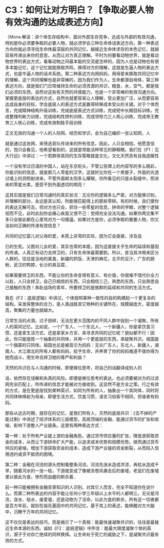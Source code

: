 # C3：如何让对方明白？【争取必要人物有效沟通的达成表述方向】

（Mona 解读：讲个体生存结构中，面对外部生存竞争，达成与外部的有效沟通，特别是你必须要争取的必要人物，就必须学会三种生命体话表述方向，第一种表述方向你就必须寻找生命体最深层的共同记忆，越接近生命体求存的本色记忆，就越容易传递出来你的意思，从而让对方真正理解。平时为何要看动物世界，就是看动物世界的表达方式，看看动物之间最本能的交流是怎样的，因为人也是动物也有很多本能记忆，这个记忆就能换取共鸣，换得对方的理解，这就是生逼人物的表达方式，也是牛逼人物的话术系统。第二种表述方向用妈妈，用母爱来换取共同记忆中的理解，这个共同理解也是非常棒的，因为我们作为人，生命都源自母体，第三种表述方向，就是我们门日常维持生命的必须资源的共识，粮食，水，空气，都是我们必须的东西，自然对这些有天然的共情能力，也是一个非常棒的有效沟通方向。掌握更底层的表达的方式，自然也就更容易让人理解，受众更加广泛，从而更容易达成自身的目标，学会底层人的表述方式是赢得转移成本受众的关键。对于个体而言，完成精神结构升级训练，完成底层表述方式训练，完成短中长期目标训练，完成整理判断力训练，完成结构性预判训练，完成领导力三人核心训练，完成帝王教育三人核心训练，完成有效制胜手段训练

正文无效的沟通一个人的人际网、经历和学识，会为自己编织一张认知网，人

就是通过这张网，来筛选音队传进来的所有信息。因此，人只会相信，他愿意信的，饱只会看见，他希望看到的，这就是常能活种常见的静眼瞎。我们在《F1：见大行远》中讲过：一个若群体其同的生存策略就是文化，文化天然具有自我遮蔽性

一个没有学过日语的中国人，站在东京街头，不管公告牌上的内容写的多么精彩，你能识别的信息，就是那几人零星的汉字。这就好比你在一个黑屋子，外面的光透过墙上的洞照射进来，不管外面邮太阳多么耀眼，你所看见的只是从裂缝中，照进来的零星光束，感受不到外面透切的明亮！

这其实就是我们日常沟通时的真实状况：无论你的逻辑多么严密，对方能够识别，并理解的部分，永远是其认知，所能够匹配得上的那些零碎。有的时候，良们便你的表达无解可击，但对方也只会，抓住一些零星的信息，拼命的字眼，对整个逻辑视而不见，此时此刻你会痛心疾首又恨不己：觉得完全没法沟通。如果你两交集不多只会彼此都在心里骂对方一句傻逼。如果对方是你，必须争取的重要人物，你又该如何正确的传递有效信息？

共同的记忆婴儿对父母的爱，本质上非常的实际，因为它会直接，涉及自

已的生死。父图对儿女的爱，其实也常的本能，因为这直接关乎生命的延续和基因的传递。人真正有动力去捍卫的，只有生命体最需要韵。所以，首当其冲用来区分人群的，往往是当地的美食，新疆的抓饭、天津的麻花，北平的豆汁，广东的肠粉，武汉的鸭脖，长沙的臭豆腐..

如果需要捍卫的东西，不能让你的生命变得有意义、有价值，你很难不惜代价全力以赴，人只会捍卫，自己已相信的东西，只会相信三己，熟悉的东西，只会熟悉自己接触的东西！奔赴战场的青年，所要捍卫的是族群的延续和共同的生活方式。

我在《F2：底层逻辑》中讲过，个体按照某种一致性的自的构建起一个更复杂的结构，采发挥整体的合力，是人类战胜其它物种的关键所在，规模越庞大，密度越高，聚集的力量也就越大。

日常生活的点滴，过子锁碎，无法在更大范围内的不同人群中拢到一个凝聚，所有人的英同记忆。比如说，一个广东人、一个东北人，一个新疆人，你是拿饮食习惯，还是拿生活方式，还是拿家乡方言，来寻求共同的记忆呢？貌似都不行！因此，你只能提炼一个抽象的共同体，并用一个更底层的东西，来疑聚共识。祖国是一个捆蒙的只同体。祖国也总是被音示为妈妈：无论广东人，东北人，新疆人，湖南人，大江南北的所有人都有妈妈，给予生命，并养育了你的妈妈难道不值你得为她而战斗，用生命去捍卫她的尊严和利益？

天然的共识在与人沟通的时候，即便换位思考，将自己的话翻译成别人的

话，依然存在误解和失真的风险。即便是换位思考的表达，也必须要被对方的过滤网完全匹配上，所传递的信息才能被对方接收到。这显然不是方全之策。行之有效的方式，是在更底层找到某种英识，如同为所有的人，抽象出一个其同体，同时将共同体映唤射为母亲，即便生活方式，饮食习惯，语言习俗客不相同，但谁者有妈妈。

那些从远古时期，就存在的记忆，是我们所有人，天然的底层共识：《去不掉的产能过剩》中讲述了经济体系的三层模型，高居顶端的金融，能通过货币的扩张和收缩，影响下游整人产业链条。这里有两种表达方式：

第一种：处于所有产业链上游的金融角色，通过货市供应量的扩张，降低游获取资金的成本，从而让下游拼命扩大产能，以追求成本优势和规模优势。继而通过货币供应的紧缩，增加下游获取资金的成本，造成下游产业链的资金断裂，从而陷入信用违约或资不抵债的困境。

第二种：金融在河流的源头控制看整条河流，河流先涨水造成洪涝，再枯水造成干旱，随着河水的一涨一枯，下游就变成了像被龙卷风袭击后的废墟，老鼠们在废墟里以彼此为食，惨烈而血腥的斯杀着..

前一种只能被拥有金融背景知识的人识别，对其它人而言，完全不知道你在说什么。而第二种所表达的内容乎能让任何小学三年级以上水平的人都明三。无论是河流，涨水、枯水，废爱墟，还是动物为了活命，以此为食的斯杀，所有这一切者都是百方年前，就刻在祖先基因中的共同记忆，基于其上的表述，能唤醒对方大脑中，沉睡干万年的共同记忆。

这不仅仅是表达的技巧，而是揭示了一个真相：能最快速凝聚共识的，往往是最接近生命本源的东西。诚如《F2：底层逻辑》中所言：能最大限度凝聚个体的英识，源子于对存亡绝续的同样换择。让生命处于死亡的威胁之下，是凝聚共识最有效的方式。